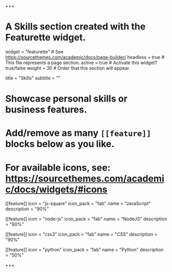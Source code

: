 +++
# A Skills section created with the Featurette widget.
widget = "featurette"  # See https://sourcethemes.com/academic/docs/page-builder/
headless = true  # This file represents a page section.
active = true  # Activate this widget? true/false
weight = 30  # Order that this section will appear.

title = "Skills"
subtitle = ""

# Showcase personal skills or business features.
# 
# Add/remove as many `[[feature]]` blocks below as you like.
# 
# For available icons, see: https://sourcethemes.com/academic/docs/widgets/#icons

[[feature]]
  icon = "js-square"
  icon_pack = "fab"
  name = "JavaScript"
  description = "90%"

[[feature]]
  icon = "node-js"
  icon_pack = "fab"
  name = "NodeJS"
  description = "90%"
  
[[feature]]
  icon = "css3"
  icon_pack = "fab"
  name = "CSS"
  description = "90%"  
  
[[feature]]
  icon = "python"
  icon_pack = "fab"
  name = "Python"
  description = "50%"

+++
